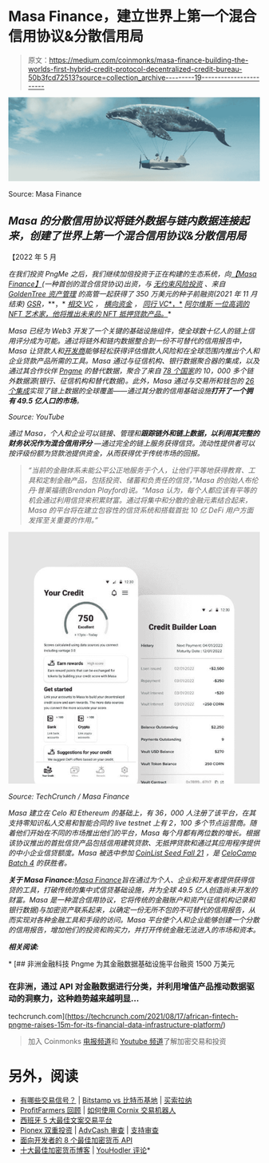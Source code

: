 # Masa Finance，建立世界上第一个混合信用协议&分散信用局

> 原文：<https://medium.com/coinmonks/masa-finance-building-the-worlds-first-hybrid-credit-protocol-decentralized-credit-bureau-50b3fcd72513?source=collection_archive---------19----------------------->

![](img/103b341162e558d6784fdd915729e2bc.png)

Source: Masa Finance

## *Masa 的分散信用协议将链外数据与链内数据连接起来，创建了世界上第一个混合信用协议&分散信用局*

【2022 年 5 月

*在我们投资 PngMe 之后，我们继续加倍投资于正在构建的生态系统，向*[*【Masa Finance】*](https://medium.com/u/5c1189037256?source=post_page-----50b3fcd72513--------------------------------)*(一种首创的混合信贷协议)出资，与* [*无约束风险投资*](https://www.unshackledvc.com/) *、来自* [*GoldenTree 资产管理*](https://www.goldentree.com/) *的高管一起获得了 350 万美元的种子前融资(2021 年 11 月结束)* [*GSR*](https://www.gsr.io/)*，*[](https://decentranet.com/)**，* [*相交 VC*](https://www.intersectvc.com/) *，* [*横向资金*](https://lateralcapital.com/) *，* [*同行 VC**，*](https://www.peer.vc/) [*阿尔维斯 一位高调的 NFT 艺术家，他将推出未来的 NFT 抵押贷款产品。*](https://alvesventures.com/)*

*Masa 已经为 Web3 开发了一个关键的基础设施组件，使全球数十亿人的链上信用评分成为可能。通过将链外和链内数据整合到一份不可替代的信用报告中，Masa 让贷款人和[开发商](https://developers.masa.finance/docs)能够轻松获得评估借款人风险和在全球范围内推出个人和企业贷款产品所需的工具。Masa 通过与征信机构、银行数据聚合器的集成，以及通过其合作伙伴 [Pngme](https://medium.com/u/57a8df882a1b?source=post_page-----50b3fcd72513--------------------------------) 的替代数据，聚合了来自 [78 个国家](https://developers.masa.finance/docs/supported-countries)的 10，000 多个链外数据源(银行、征信机构和替代数据)。此外，Masa 通过与交易所和钱包的 [26 个集成](https://developers.masa.finance/docs/cryptocurrency-integrations)实现了链上数据的全球覆盖——通过其分散的信用基础设施**打开了一个拥有 49.5 亿人口的市场**。*

*Source: YouTube*

*通过 Masa，个人和企业可以链接、管理和**跟踪链外和链上数据，以利用其完整的财务状况作为混合信用评分** —通过完全的链上服务获得信贷。流动性提供者可以按评级份额为贷款池提供资金，从而获得优于传统市场的回报。*

> *“当前的金融体系未能公平公正地服务于个人，让他们平等地获得教育、工具和定制金融产品，包括投资、储蓄和负责任的信贷，”Masa 的创始人布伦丹·普莱福德(Brendan Playford)说。“Masa 认为，每个人都应该有平等的机会通过利用信贷来积累财富。通过将集中和分散的金融元素结合起来，Masa 的平台将在建立包容性的信贷系统和搭载首批 10 亿 DeFi 用户方面发挥至关重要的作用。”*

*![](img/00a348e4dea8e488f8eaae9951844363.png)*

*Source: TechCrunch / Masa Finance*

*Masa 建立在 Celo 和 Ethereum 的基础上，有 36，000 人注册了该平台，在其支持零知识私人交易和智能合同的 live testnet 上有 2，100 多个节点运营商。随着他们开始在不同的市场推出他们的平台，Masa 每个月都有两位数的增长。根据该协议推出的首批信贷产品包括信用建筑贷款、无抵押贷款和通过其应用程序提供的中小企业信贷额度。Masa 被选中参加 [CoinList Seed Fall 21](/masa-finance/masa-finance-selected-as-a-coinlist-seed-startup-29ed5aec9154) ，是 [CeloCamp Batch 4](/celoorg/announcing-the-grand-prize-winners-and-awardees-of-celo-camp-batch-4-64379c2e254a) 的获胜者。*

****关于 Masa Finance:***[*Masa Finance*](https://cts.businesswire.com/ct/CT?id=smartlink&url=https%3A%2F%2Fmasa.finance%2F&esheet=52707284&newsitemid=20220504005342&lan=en-US&anchor=Masa+Finance&index=24&md5=6a10ee497e76458f35f1ee20443407e1)*旨在通过为个人、企业和开发者提供获得信贷的工具，打破传统的集中式信贷基础设施，并为全球 49.5 亿人创造尚未开发的财富。Masa 是一种混合信用协议，它将传统的金融账户和资产(征信机构记录和银行数据)与加密资产联系起来，以确定一份无所不包的不可替代的信用报告，从而实现对各种金融工具和手段的访问。Masa 平台使个人和企业能够创建一个分散的信用报告，增加他们的投资和购买力，并打开传统金融无法进入的市场和资本。**

***相关阅读:***

*[](https://techcrunch.com/2021/08/17/african-fintech-pngme-raises-15m-for-its-financial-data-infrastructure-platform/) [## 非洲金融科技 Pngme 为其金融数据基础设施平台融资 1500 万美元

### 在非洲，通过 API 对金融数据进行分类，并利用增值产品推动数据驱动的洞察力，这种趋势越来越明显…

techcrunch.com](https://techcrunch.com/2021/08/17/african-fintech-pngme-raises-15m-for-its-financial-data-infrastructure-platform/) 

> 加入 Coinmonks [电报频道](https://t.me/coincodecap)和 [Youtube 频道](https://www.youtube.com/c/coinmonks/videos)了解加密交易和投资

# 另外，阅读

*   [有哪些交易信号？](https://coincodecap.com/trading-signal) | [Bitstamp vs 比特币基地](https://coincodecap.com/bitstamp-coinbase) | [买索拉纳](https://coincodecap.com/buy-solana)
*   [ProfitFarmers 回顾](https://coincodecap.com/profitfarmers-review) | [如何使用 Cornix 交易机器人](https://coincodecap.com/cornix-trading-bot)
*   [西班牙 5 大最佳文案交易平台](https://coincodecap.com/copy-trading-spain)
*   [Pionex 双重投资](https://coincodecap.com/pionex-dual-investment) | [AdvCash 审查](https://coincodecap.com/advcash-review) | [支持审查](https://coincodecap.com/uphold-review)
*   [面向开发者的 8 个最佳加密货币 API](https://coincodecap.com/best-cryptocurrency-apis)
*   [十大最佳加密货币博客](https://coincodecap.com/best-cryptocurrency-blogs) | [YouHodler 评论](https://coincodecap.com/youhodler-review)*
